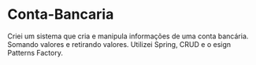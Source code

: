 # Conta-Bancaria
Criei um sistema que cria e manipula informações de uma conta bancária. Somando valores e retirando valores.
Utilizei Spring, CRUD e o esign Patterns Factory.

